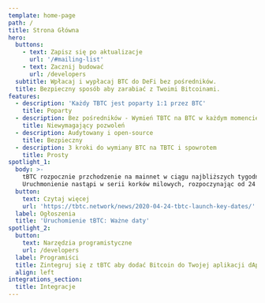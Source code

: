 ```yaml
---
template: home-page
path: /
title: Strona Główna
hero:
  buttons:
    - text: Zapisz się po aktualizacje
      url: '/#mailing-list'
    - text: Zacznij budować
      url: /developers
  subtitle: Wpłacaj i wypłacaj BTC do DeFi bez pośredników.
  title: Bezpieczny sposób aby zarabiać z Twoimi Bitcoinami.
features:
  - description: 'Każdy TBTC jest poparty 1:1 przez BTC'
    title: Poparty
  - description: Bez pośredników - Wymień TBTC na BTC w każdym momencie
    title: Niewymagający pozwoleń
  - description: Audytowany i open-source
    title: Bezpieczny
  - description: 3 kroki do wymiany BTC na TBTC i spowrotem
    title: Prosty
spotlight_1:
  body: >-
    tBTC rozpocznie przchodzenie na mainnet w ciągu najbliższych tygodni.
    Uruchmonienie nastąpi w serii korków milowych, rozpoczynając od 24 kwietnia.
  button:
    text: Czytaj więcej
    url: 'https://tbtc.network/news/2020-04-24-tbtc-launch-key-dates/'
  label: Ogłoszenia
  title: 'Uruchomienie tBTC: Ważne daty'
spotlight_2:
  button:
    text: Narzędzia programistyczne
    url: /developers
  label: Programiści
  title: Zintegruj się z tBTC aby dodać Bitcoin do Twojej aplikacji dApp
  align: left
integrations_section:
  title: Integracje
---
```


